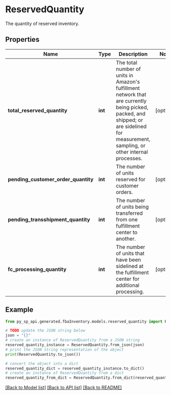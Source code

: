 # ReservedQuantity

The quantity of reserved inventory.

## Properties

Name | Type | Description | Notes
------------ | ------------- | ------------- | -------------
**total_reserved_quantity** | **int** | The total number of units in Amazon&#39;s fulfillment network that are currently being picked, packed, and shipped; or are sidelined for measurement, sampling, or other internal processes. | [optional] 
**pending_customer_order_quantity** | **int** | The number of units reserved for customer orders. | [optional] 
**pending_transshipment_quantity** | **int** | The number of units being transferred from one fulfillment center to another. | [optional] 
**fc_processing_quantity** | **int** | The number of units that have been sidelined at the fulfillment center for additional processing. | [optional] 

## Example

```python
from py_sp_api.generated.fbaInventory.models.reserved_quantity import ReservedQuantity

# TODO update the JSON string below
json = "{}"
# create an instance of ReservedQuantity from a JSON string
reserved_quantity_instance = ReservedQuantity.from_json(json)
# print the JSON string representation of the object
print(ReservedQuantity.to_json())

# convert the object into a dict
reserved_quantity_dict = reserved_quantity_instance.to_dict()
# create an instance of ReservedQuantity from a dict
reserved_quantity_from_dict = ReservedQuantity.from_dict(reserved_quantity_dict)
```
[[Back to Model list]](../README.md#documentation-for-models) [[Back to API list]](../README.md#documentation-for-api-endpoints) [[Back to README]](../README.md)


